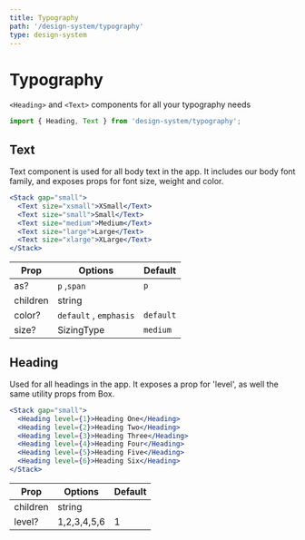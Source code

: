 ```yaml
---
title: Typography
path: '/design-system/typography'
type: design-system
---
```


# Typography

`<Heading>` and `<Text>` components for all your typography needs

```jsx
import { Heading, Text } from 'design-system/typography';
```

## Text

Text component is used for all body text in the app. It includes our body font family, and exposes props for font size, weight and color.

```jsx live
<Stack gap="small">
  <Text size="xsmall">XSmall</Text>
  <Text size="small">Small</Text>
  <Text size="medium">Medium</Text>
  <Text size="large">Large</Text>
  <Text size="xlarge">XLarge</Text>
</Stack>
```

| Prop     | Options                | Default   |
| -------- | ---------------------- | --------- |
| as?      | `p` ,`span`            | `p`       |
| children | string                 |           |
| color?   | `default` , `emphasis` | `default` |
| size?    | SizingType             | `medium`  |

## Heading

Used for all headings in the app. It exposes a prop for 'level', as well the same utility props from Box.

```jsx live
<Stack gap="small">
  <Heading level={1}>Heading One</Heading>
  <Heading level={2}>Heading Two</Heading>
  <Heading level={3}>Heading Three</Heading>
  <Heading level={4}>Heading Four</Heading>
  <Heading level={5}>Heading Five</Heading>
  <Heading level={6}>Heading Six</Heading>
</Stack>
```

| Prop     | Options     | Default |
| -------- | ----------- | ------- |
| children | string      |         |
| level?   | 1,2,3,4,5,6 | 1       |
